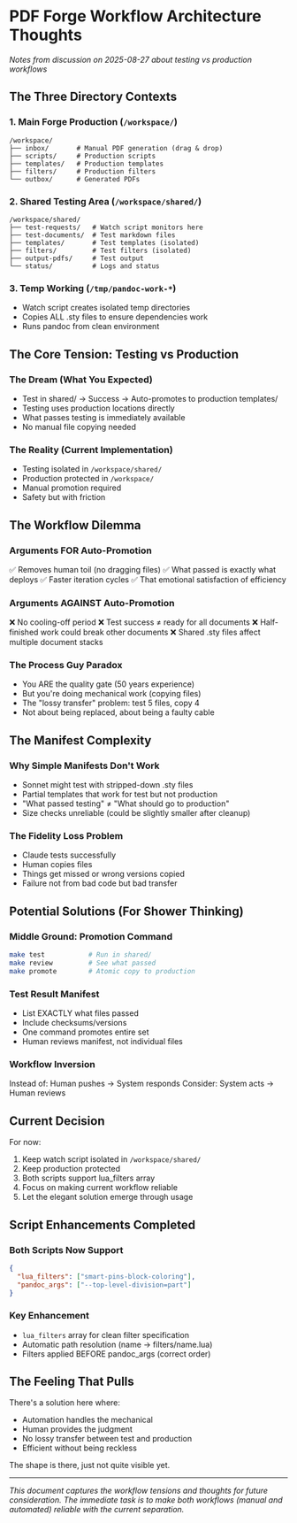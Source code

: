 # PDF Forge Workflow Architecture Thoughts

*Notes from discussion on 2025-08-27 about testing vs production workflows*

## The Three Directory Contexts

### 1. Main Forge Production (`/workspace/`)
```
/workspace/
├── inbox/       # Manual PDF generation (drag & drop)
├── scripts/     # Production scripts
├── templates/   # Production templates  
├── filters/     # Production filters
└── outbox/      # Generated PDFs
```

### 2. Shared Testing Area (`/workspace/shared/`)
```
/workspace/shared/
├── test-requests/   # Watch script monitors here
├── test-documents/  # Test markdown files
├── templates/       # Test templates (isolated)
├── filters/         # Test filters (isolated)
├── output-pdfs/     # Test output
└── status/          # Logs and status
```

### 3. Temp Working (`/tmp/pandoc-work-*`)
- Watch script creates isolated temp directories
- Copies ALL .sty files to ensure dependencies work
- Runs pandoc from clean environment

## The Core Tension: Testing vs Production

### The Dream (What You Expected)
- Test in shared/ → Success → Auto-promotes to production templates/
- Testing uses production locations directly
- What passes testing is immediately available
- No manual file copying needed

### The Reality (Current Implementation)
- Testing isolated in `/workspace/shared/`
- Production protected in `/workspace/` 
- Manual promotion required
- Safety but with friction

## The Workflow Dilemma

### Arguments FOR Auto-Promotion
✅ Removes human toil (no dragging files)
✅ What passed is exactly what deploys
✅ Faster iteration cycles
✅ That emotional satisfaction of efficiency

### Arguments AGAINST Auto-Promotion
❌ No cooling-off period
❌ Test success ≠ ready for all documents
❌ Half-finished work could break other documents
❌ Shared .sty files affect multiple document stacks

### The Process Guy Paradox
- You ARE the quality gate (50 years experience)
- But you're doing mechanical work (copying files)
- The "lossy transfer" problem: test 5 files, copy 4
- Not about being replaced, about being a faulty cable

## The Manifest Complexity

### Why Simple Manifests Don't Work
- Sonnet might test with stripped-down .sty files
- Partial templates that work for test but not production
- "What passed testing" ≠ "What should go to production"
- Size checks unreliable (could be slightly smaller after cleanup)

### The Fidelity Loss Problem
- Claude tests successfully
- Human copies files
- Things get missed or wrong versions copied
- Failure not from bad code but bad transfer

## Potential Solutions (For Shower Thinking)

### Middle Ground: Promotion Command
```bash
make test           # Run in shared/
make review         # See what passed
make promote        # Atomic copy to production
```

### Test Result Manifest
- List EXACTLY what files passed
- Include checksums/versions
- One command promotes entire set
- Human reviews manifest, not individual files

### Workflow Inversion
Instead of: Human pushes → System responds
Consider: System acts → Human reviews

## Current Decision

For now:
1. Keep watch script isolated in `/workspace/shared/`
2. Keep production protected
3. Both scripts support lua_filters array
4. Focus on making current workflow reliable
5. Let the elegant solution emerge through usage

## Script Enhancements Completed

### Both Scripts Now Support
```json
{
  "lua_filters": ["smart-pins-block-coloring"],
  "pandoc_args": ["--top-level-division=part"]
}
```

### Key Enhancement
- `lua_filters` array for clean filter specification
- Automatic path resolution (name → filters/name.lua)
- Filters applied BEFORE pandoc_args (correct order)

## The Feeling That Pulls

There's a solution here where:
- Automation handles the mechanical
- Human provides the judgment
- No lossy transfer between test and production
- Efficient without being reckless

The shape is there, just not quite visible yet.

---

*This document captures the workflow tensions and thoughts for future consideration. The immediate task is to make both workflows (manual and automated) reliable with the current separation.*